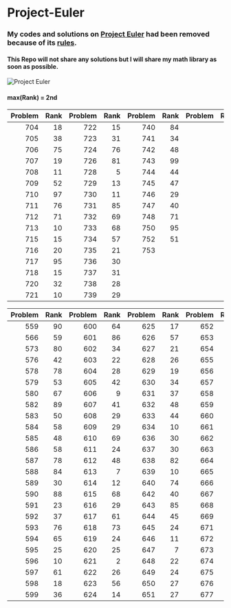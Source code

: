 # Project-Euler
### My codes and solutions on [Project Euler](https://projecteuler.net/archives) had been removed because of its [rules](https://projecteuler.chat/viewtopic.php?f=50&t=1356).

#### This Repo will not share any solutions but I will share my math library as soon as possible.

![Project Euler](https://projecteuler.net/profile/lzyrapx.png)

#### max(Rank) = 2nd
|Problem|Rank|Problem|Rank|Problem|Rank|Problem|Rank|Problem|Rank|
|------:|---:|------:|---:|------:|---:|------:|---:|------:|---:|
|704|18|722|15|740|84|||||
|705|38|723|31|741|34|||||
|706|75|724|76|742|48|||||
|707|19|726|81|743|99|||||
|708|11|728|5|744|44|||||
|709|52|729|13|745|47|||||
|710|97|730|11|746|29|||||
|711|76|731|85|747|40|||||
|712|71|732|69|748|71|||||
|713|10|733|68|750|95|||||
|715|15|734|57|752|51|||||
|716|20|735|21|753||||||
|717|95|736|30||||||
|718|15|737|31|||||||
|720|32|738|28|||||||
|721|10|739|29|||||||

|Problem|Rank|Problem|Rank|Problem|Rank|Problem|Rank|Problem|Rank|
|------:|---:|------:|---:|------:|---:|------:|---:|------:|---:|
|559|90|600|64|625|17|652|19|678|29|
|566|59|601|86|626|57|653|17|679|58|
|573|80|602|34|627|21|654|22|680|28|
|576|42|603|22|628|26|655|56|681|13|
|578|78|604|28|629|19|656|15|682|37|
|579|53|605|42|630|34|657|23|683|31|
|580|67|606|9|631|37|658|9|684|35|
|582|89|607|41|632|48|659|26|685|29|
|583|50|608|29|633|44|660|46|687|45|
|584|58|609|29|634|10|661|23|688|30|
|585|48|610|69|636|30|662|17|689|35|
|586|58|611|24|637|30|663|22|690|35|
|587|78|612|48|638|82|664|42|691|20|
|588|84|613|7|639|10|665|38|692|28|
|589|30|614|12|640|74|666|28|693|73|
|590|88|615|68|642|40|667|25|694|92|
|591|23|616|29|643|85|668|91|695|40|
|592|37|617|61|644|45|669|21|696|29|
|593|76|618|73|645|24|671|81|697|87|
|594|65|619|24|646|11|672|13|698|32|
|595|25|620|25|647|7|673|15|699|38|
|596|10|621|2|648|22|674|23|700|66|
|597|61|622|26|649|24|675|9|701|65|
|598|18|623|56|650|27|676|76|702|21|
|599|36|624|14|651|27|677|18|703|33|

